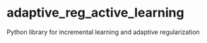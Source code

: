 # adaptive_reg_active_learning

Python library for incremental learning and adaptive regularization
